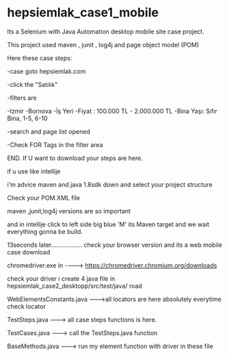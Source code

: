 # hepsiemlak_case1_mobile
Its a Selenium with Java Automation desktop mobile site case project.

This project used maven , junit , log4j and page object model (POM)

Here these case steps:

-case goto hepsiemlak.com

-click the "Satılık”

-filters are

-Izmir -Bornova -İş Yeri -Fiyat : 100.000 TL - 2.000.000 TL -Bina Yaşı: Sıfır Bina, 1-5, 6-10

-search and page list opened

-Check FOR Tags in the filter area

END.
If U want to download your steps are here.

if u use like intellije

i'm advice maven and java 1.8sdk down and select your project structure

Check your POM.XML file

maven ,junit,log4j versions are so important

and in intellije click to 
left side big blue 'M' its Maven target and we wait everything gonna be build.


13seconds later.................. check your browser version and its a web mobile case download

chromedriver.exe in ----> https://chromedriver.chromium.org/downloads

check your driver
i create 4 java file in hepsiemlak_case2_desktopp/src/test/java/ road

WebElementsConstants.java --->all locators are here absolutely everytime check locator

TestSteps.java ---> all case steps functions is here.

TestCases.java ---> call the TestSteps.java function 

BaseMethods.java ---> run my element function with driver in these file

